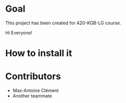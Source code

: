 # Goal
This project has been created for 420-KGB-LG course.  

Hi Everyone!
# How to install it 

# Contributors 
* Max-Antoine Clément
* Another teammate
